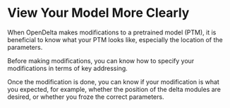 
# View Your Model More Clearly

When OpenDelta makes modifications to a pretrained model (PTM), it is beneficial to know what your PTM looks like, especially the location of the parameters.

Before making modifications, you can know how to specify your modifications in terms of key addressing.

Once the modification is done, you can know if your modification is what you expected, for example,
whether the position of the delta modules are desired, or whether you froze the correct parameters.